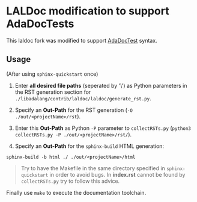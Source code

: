 # LALDoc modification to support AdaDocTests

This laldoc fork was modified to support [AdaDocTest](https://github.com/t0mbrn/adadoctest/) syntax.

## Usage
(After using `sphinx-quickstart` once)
1. Enter **all desired file paths** (seperated by '\\') as Python parameters in the RST generation section for `./libadalang/contrib/laldoc/laldoc/generate_rst.py`.
2. Specify an **Out-Path** for the RST generation (`-O ./out/<projectName>/rst`).

3. Enter this **Out-Path** as Python `-P` parameter to `collectRSTs.py` (`python3 collectRSTs.py -P ./out/<projectName>/rst/`).

4. Specify an **Out-Path** for the `sphinx-build` HTML generation:
```
sphinx-build -b html ./ ./out/<projectName>/html
```

> Try to have the Makefile in the same directory specified in `sphinx-quickstart` in order to avoid bugs.
> In **index.rst** cannot be found by `collectRSTs.py` try to follow this advice.

Finally use `make` to execute the documentation toolchain.